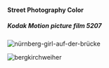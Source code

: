 #### Street Photography Color

##### Kodak Motion picture film 5207

![nürnberg-girl-auf-der-brücke](https://live.staticflickr.com/65535/50869269053_407d25a4ec_c.jpg)

![bergkirchweiher](https://live.staticflickr.com/65535/52265193531_58f7719c08_c.jpg)
